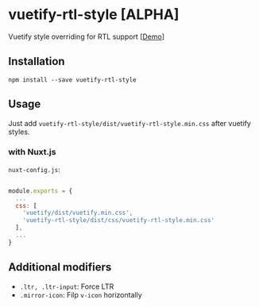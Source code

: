 # vuetify-rtl-style [ALPHA]

Vuetify style overriding for RTL support [[Demo](https://meyt.github.io/vuetify-rtl-style/)]


## Installation

```
npm install --save vuetify-rtl-style
```


## Usage

Just add `vuetify-rtl-style/dist/vuetify-rtl-style.min.css` after vuetify styles.

### with Nuxt.js

`nuxt-config.js`:

```javascript

module.exports = {
  ...
  css: [
    'vuetify/dist/vuetify.min.css',
    'vuetify-rtl-style/dist/css/vuetify-rtl-style.min.css'
  ],
  ...
}

```

## Additional modifiers

- `.ltr, .ltr-input`: Force LTR
- `.mirror-icon`: Filp `v-icon` horizontally
